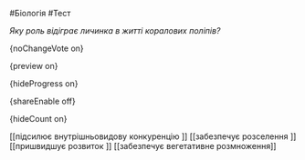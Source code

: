 #Біологія #Тест

*Яку роль відіграє личинка в житті коралових поліпів?*

{noChangeVote on}

{preview on}

{hideProgress on}

{shareEnable off}

{hideCount on}

[[підсилює внутрішньовидову конкуренцію ]]
[[забезпечує розселення ]]
[[пришвидшує розвиток ]]
[[забезпечує вегетативне розмноження]]

